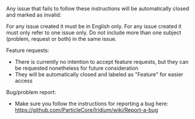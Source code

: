 Any issue that fails to follow these instructions will be automatically closed and marked as invalid:

For any issue created it must be in English only.
For any issue created it must only refer to one issue only.
Do not include more than one subject (problem, request or both) in the same issue.

Feature requests:
 - There is currently no intention to accept feature requests, but they can be requested nonetheless for future consideration
 - They will be automatically closed and labeled as "Feature" for easier access

Bug/problem report:
 - Make sure you follow the instructions for reporting a bug here: https://github.com/ParticleCore/Iridium/wiki/Report-a-bug
